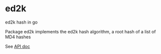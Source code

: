 ed2k
====

ed2k hash in go

Package ed2k implements the ed2k hash algorithm, a root hash of a list of MD4
hashes

See [API doc](https://godoc.org/github.com/zyxar/ed2k)

